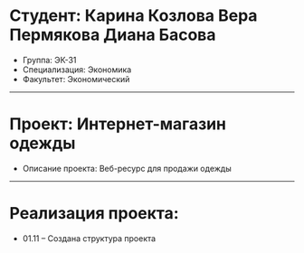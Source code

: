 # Студент: Карина Козлова Вера Пермякова Диана Басова
- Группа: ЭК-31
- Специализация: Экономика
- Факультет: Экономический
---
# Проект: Интернет-магазин одежды
- Описание проекта: Веб-ресурс для продажи одежды
---
# Реализация проекта:
- 01.11 – Создана структура проекта
